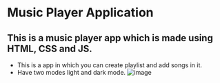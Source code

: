 # Music Player Application
## This is a music player app which is made using HTML, CSS and JS. 
- This is a app in which you can create playlist and add songs in it.
- Have two modes light and dark mode.
![image](https://github.com/sahilrana17/Music-Player/assets/155881847/01631837-be13-4f6a-8408-4644f1430fca)

